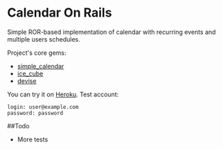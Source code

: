 # Calendar On Rails

Simple ROR-based implementation of calendar with recurring events and multiple users schedules.

Project's core gems:
* [simple_calendar](https://github.com/excid3/simple_calendar)
* [ice_cube](https://github.com/seejohnrun/ice_cube)
* [devise](https://github.com/plataformatec/devise)

You can try it on [Heroku](https://calendar-onrails.herokuapp.com/).
Test account:
``` 
login: user@example.com
password: password
```
  
##Todo
 - More tests
